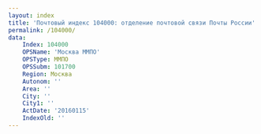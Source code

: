 ```yaml
---
layout: index
title: 'Почтовый индекс 104000: отделение почтовой связи Почты России'
permalink: /104000/
data:
    Index: 104000
    OPSName: 'Москва ММПО'
    OPSType: ММПО
    OPSSubm: 101700
    Region: Москва
    Autonom: ''
    Area: ''
    City: ''
    City1: ''
    ActDate: '20160115'
    IndexOld: ''
---
```

